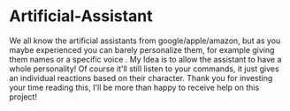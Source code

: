 # Artificial-Assistant
We all know the artificial assistants from google/apple/amazon, but as you maybe experienced you can barely personalize them, for example giving them names or a specific voice . My Idea is to allow the assistant to have a whole personality! Of course it'll still listen to your commands, it just gives an individual reactions based on their character.  Thank you for investing your time reading this, I'll be more than happy to receive help on this project!
